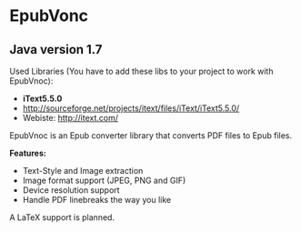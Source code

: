 EpubVonc
========

Java version 1.7
-----------

Used Libraries (You have to add these libs to your project to work with EpubVnoc):
* **iText5.5.0**
* http://sourceforge.net/projects/itext/files/iText/iText5.5.0/
* Webiste: http://itext.com/

EpubVnoc is an Epub converter library that converts PDF files to Epub files.

**Features:**
* Text-Style and Image extraction
* Image format support (JPEG, PNG and GIF)
* Device resolution support
* Handle PDF linebreaks the way you like

A LaTeX support is planned.
